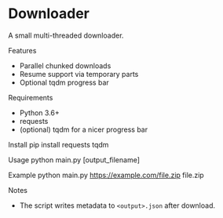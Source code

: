 # Downloader

A small multi-threaded downloader.

Features
- Parallel chunked downloads
- Resume support via temporary parts
- Optional tqdm progress bar


Requirements
- Python 3.6+
- requests
- (optional) tqdm for a nicer progress bar

Install
pip install requests tqdm

Usage
python main.py <url> [output_filename]

Example
python main.py https://example.com/file.zip file.zip

Notes
- The script writes metadata to `<output>.json` after download.
